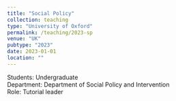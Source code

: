 ```yaml
---
title: "Social Policy"
collection: teaching
type: "University of Oxford"
permalink: /teaching/2023-sp
venue: "UK"
pubtype: "2023"
date: 2023-01-01
location: ""
---
```


Students: Undergraduate <br>
Department: Department of Social Policy and Intervention <br>
Role: Tutorial leader

